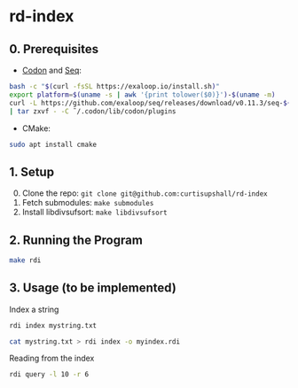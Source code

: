 # rd-index

## 0. Prerequisites
 - [Codon](https://docs.exaloop.io/codon/) and [Seq](https://docs.seq-lang.org/):

```bash
bash -c "$(curl -fsSL https://exaloop.io/install.sh)"
export platform=$(uname -s | awk '{print tolower($0)}')-$(uname -m)
curl -L https://github.com/exaloop/seq/releases/download/v0.11.3/seq-${platform}.tar.gz \
| tar zxvf - -C ˜/.codon/lib/codon/plugins
```

 - CMake:
 
```bash
sudo apt install cmake
```

## 1. Setup
 0. Clone the repo: `git clone git@github.com:curtisupshall/rd-index`
 1. Fetch submodules: `make submodules`
 2. Install libdivsufsort: `make libdivsufsort`

## 2. Running the Program
```bash
make rdi
```

## 3. Usage (to be implemented)

Index a string
```bash
rdi index mystring.txt
```
```bash
cat mystring.txt > rdi index -o myindex.rdi
```

Reading from the index
```bash
rdi query -l 10 -r 6
```
